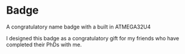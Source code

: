 # Badge
A congratulatory name badge with a built in ATMEGA32U4

I designed this badge as a congratulatory gift for my friends who have completed their PhDs with me.
